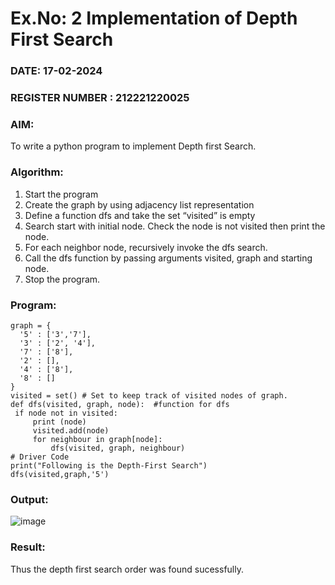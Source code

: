 # Ex.No: 2  Implementation of Depth First Search
### DATE: 17-02-2024                                                                         
### REGISTER NUMBER : 212221220025
### AIM: 
To write a python program to implement Depth first Search. 
### Algorithm:
1. Start the program
2. Create the graph by using adjacency list representation
3. Define a function dfs and take the set “visited” is empty 
4. Search start with initial node. Check the node is not visited then print the node.
5. For each neighbor node, recursively invoke the dfs search.
6. Call the dfs function by passing arguments visited, graph and starting node.
7. Stop the program.
### Program:
```
graph = {
  '5' : ['3','7'],
  '3' : ['2', '4'],
  '7' : ['8'],
  '2' : [],
  '4' : ['8'],
  '8' : []
}
visited = set() # Set to keep track of visited nodes of graph.
def dfs(visited, graph, node):  #function for dfs 
 if node not in visited:
     print (node)
     visited.add(node)
     for neighbour in graph[node]:
         dfs(visited, graph, neighbour)
# Driver Code
print("Following is the Depth-First Search")
dfs(visited,graph,'5')
```


### Output:

![image](https://github.com/KARPAGAKIRTHIKA/AI_Lab_2023-24/assets/103020162/fa922d6e-3e66-4a7c-a5b9-da6d8ce8c808)

### Result:
Thus the depth first search order was found sucessfully.
